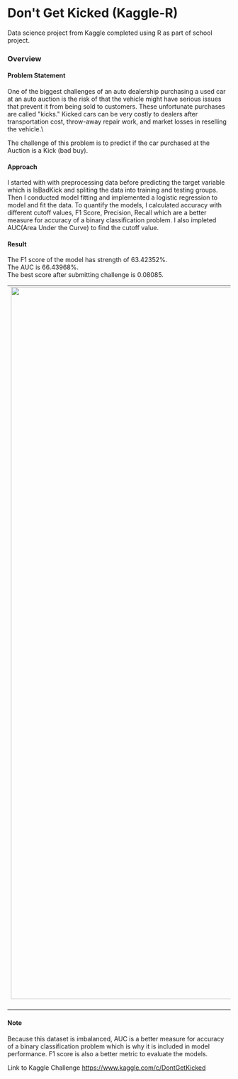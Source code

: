 # Don't Get Kicked (Kaggle-R)

Data science project from Kaggle completed using R as part of school project.

### Overview

#### Problem Statement

One of the biggest challenges of an auto dealership purchasing a used car at an auto auction is the risk of that the vehicle might have serious issues that prevent it from being sold to customers. These unfortunate purchases are called "kicks." Kicked cars can be very costly to dealers after transportation cost, throw-away repair work, and market losses in reselling the vehicle.\

The challenge of this problem is to predict if the car purchased at the Auction is a Kick (bad buy).

#### Approach

I started with with preprocessing data before predicting the target variable which is IsBadKick and spliting the data into training and testing groups. Then I conducted model fitting and implemented a logistic regression to model and fit the data. To quantify the models, I calculated accuracy with different cutoff values, F1 Score, Precision, Recall  which are a better measure for accuracy of a binary classification problem. I also impleted AUC(Area Under the Curve) to find the cutoff value. 
#### Result
The F1 score of the model has strength of 63.42352%.\
The AUC is 66.43968%.\
The best score after submitting challenge is 0.08085. 

| | | 
|:-------------------------:|:-------------------------:|
|<img width="1604" alt="screen shot 2017-08-07 at 12 18 15 pm" src="https://github.com/WiroonB/DontGetKicked-Kaggle-R/blob/main/Don-tGetKicked3_files/figure-gfm/unnamed-chunk-6-1.png?raw=true"> Age and Kicked Cars |  <img width="1604" alt="screen shot 2017-08-07 at 12 18 15 pm" src="https://github.com/WiroonB/DontGetKicked-Kaggle-R/blob/main/Don-tGetKicked3_files/figure-gfm/unnamed-chunk-11-1.png?raw=true"> AUC ||



#### Note

Because this dataset is imbalanced, AUC is a better measure for accuracy of a binary classification problem which is why it is included in model performance.
F1 score is also a better metric to evaluate the models.

Link to Kaggle Challenge
https://www.kaggle.com/c/DontGetKicked

